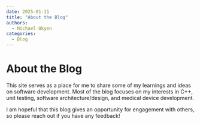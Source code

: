 ```yaml
---
date: 2025-01-11  
title: "About the Blog"
authors:
  - Michael Okyen
categories:
  - Blog
---
```


# About the Blog

This site serves as a place for me to share some of my learnings and ideas on software development. Most of the blog focuses on my interests in C++, unit testing, software architecture/design, and medical device development.

I am hopeful that this blog gives an opportunity for engagement with others, so please reach out if you have any feedback!
